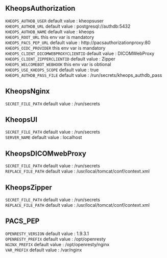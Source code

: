 ## KheopsAuthorization

`KHEOPS_AUTHDB_USER` default value : kheopsuser<br>
`KHEOPS_AUTHDB_URL` default value : postgresql://authdb:5432<br>
`KHEOPS_AUTHDB_NAME` default value : kheops<br>
`KHEOPS_ROOT_URL` this env var is mandatory<br>
`KHEOPS_PACS_PEP_URL` default value : http://pacsauthorizationproxy:80<br>
`KHEOPS_OIDC_PROVIDER` this env var is mandatory<br>
`KHEOPS_CLIENT_DICOMWEBPROXYCLIENTID` default value : DICOMWebProxy<br>
`KHEOPS_CLIENT_ZIPPERCLIENTID` default value : Zipper<br>
`KHEOPS_WELCOMEBOT_WEBHOOK` this env var is obtional<br>
`KHEOPS_USE_KHEOPS_SCOPE` default value : true<br>
`KHEOPS_AUTHDB_PASS_FILE` default value : /run/secrets/kheops_authdb_pass<br>
## KheopsNginx

`SECRET_FILE_PATH` default value : /run/secrets<br>
## KheopsUI

`SECRET_FILE_PATH` default value : /run/secrets<br>
`SERVER_NAME` default value : localhost<br>
## KheopsDICOMwebProxy

`SECRET_FILE_PATH` default value : /run/secrets<br>
`REPLACE_FILE_PATH` default value : /usr/local/tomcat/conf/context.xml<br>
## KheopsZipper

`SECRET_FILE_PATH` default value : /run/secrets<br>
`REPLACE_FILE_PATH` default value : /usr/local/tomcat/conf/context.xml<br>
## PACS_PEP

`OPENRESTY_VERSION` default value : 1.9.3.1<br>
`OPENRESTY_PREFIX` default value : /opt/openresty<br>
`NGINX_PREFIX` default value : /opt/openresty/nginx<br>
`VAR_PREFIX` default value : /var/nginx<br>
